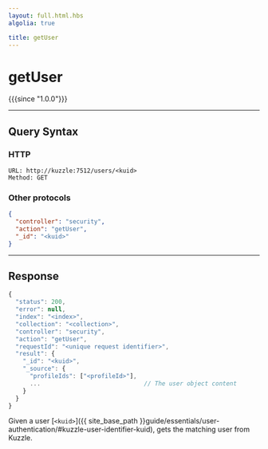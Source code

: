 ```yaml
---
layout: full.html.hbs
algolia: true

title: getUser
---
```



# getUser

{{{since "1.0.0"}}}



---

## Query Syntax

### HTTP

```http
URL: http://kuzzle:7512/users/<kuid>
Method: GET
```

### Other protocols

```json
{
  "controller": "security",
  "action": "getUser",
  "_id": "<kuid>"
}
```

---

## Response

```javascript
{
  "status": 200,
  "error": null,
  "index": "<index>",
  "collection": "<collection>",
  "controller": "security",
  "action": "getUser",
  "requestId": "<unique request identifier>",
  "result": {
    "_id": "<kuid>",
    "_source": {
      "profileIds": ["<profileId>"],
      ...                             // The user object content
    }
  }
}
```


Given a user [`<kuid>`]({{ site_base_path }}guide/essentials/user-authentication/#kuzzle-user-identifier-kuid), gets the matching user from Kuzzle.
